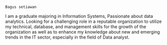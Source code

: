                                                                         Bagus setiawan


I am a graduate majoring in Information Systems, Passionate about data analytics. Looking for a challenging role in a reputable organization to utilize my technical, database, and management skills for the growth of the organization as well as to enhance my knowledge about new and emerging trends in the IT sector, especially in the field of Data analyst.
